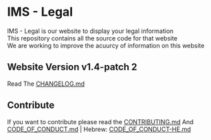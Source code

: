 # IMS - Legal
IMS - Legal is our website to display your legal information\
This repository contains all the source code for that website\
We are working to improve the acuurcy of information on this website
## Website Version v1.4-patch 2
Read The [CHANGELOG.md](CHANGELOG.md)
## Contribute
If you want to contribute please read the [CONTRIBUTING.md](CONTRIBUTING.md)
And [CODE_OF_CONDUCT.md](CODE_OF_CONDUCT.md) | Hebrew: [CODE_OF_CONDUCT-HE.md](CODE_OF_CONDUCT-HE.md)